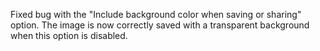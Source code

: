 Fixed bug with the "Include background color when saving or sharing" option. The image is now correctly saved with a transparent background when this option is disabled.
